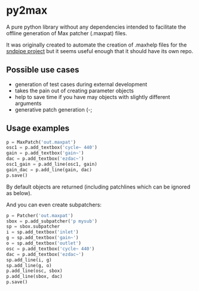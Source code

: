 # py2max

A pure python library without any dependencies intended to facilitate the offline generation of Max patcher (.maxpat) files.

It was originally created to automate the creation of .maxhelp files for the
[sndpipe project](https://github.com/shakfu/sndpipe) but it seems useful enough
that it should have its own repo.

## Possible use cases

- generation of test cases during external development
- takes the pain out of creating parameter objects
- help to save time if you have may objects with slightly different arguments
- generative patch generation (-;


## Usage examples

```python
p = MaxPatch('out.maxpat')
osc1 = p.add_textbox('cycle~ 440')
gain = p.add_textbox('gain~')
dac = p.add_textbox('ezdac~')
osc1_gain = p.add_line(osc1, gain)
gain_dac = p.add_line(gain, dac)
p.save()
```

By default objects are returned (including patchlines which can be ignored as below).

And you can even create subpatchers:

```python
p = Patcher('out.maxpat')
sbox = p.add_subpatcher('p mysub')
sp = sbox.subpatcher
i = sp.add_textbox('inlet')
g = sp.add_textbox('gain~')
o = sp.add_textbox('outlet')
osc = p.add_textbox('cycle~ 440')
dac = p.add_textbox('ezdac~')
sp.add_line(i, g)
sp.add_line(g, o)
p.add_line(osc, sbox)
p.add_line(sbox, dac)
p.save()
```


